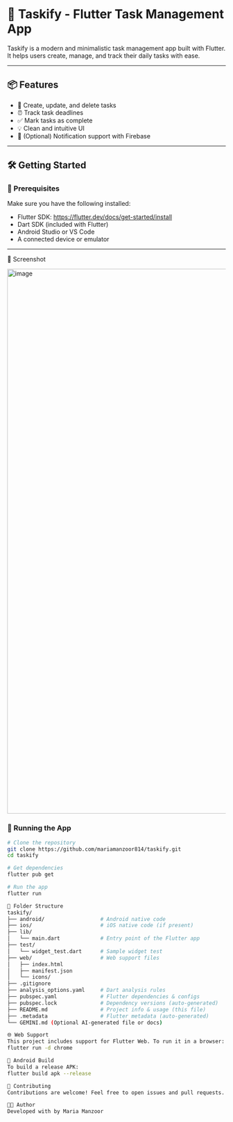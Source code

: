 # 🚀 Taskify - Flutter Task Management App

Taskify is a modern and minimalistic task management app built with Flutter. It helps users create, manage, and track their daily tasks with ease.

---

## 📦 Features

- 📝 Create, update, and delete tasks
- ⏰ Track task deadlines
- ✅ Mark tasks as complete
- 💡 Clean and intuitive UI
- 🔔 (Optional) Notification support with Firebase

---

## 🛠️ Getting Started

### 🔧 Prerequisites

Make sure you have the following installed:

- Flutter SDK: https://flutter.dev/docs/get-started/install
- Dart SDK (included with Flutter)
- Android Studio or VS Code
- A connected device or emulator

---

📸 Screenshot

<img width="717" height="1253" alt="image" src="https://github.com/user-attachments/assets/fb742fb6-a725-42bc-878c-815a0fc01bcd" />

### 🚀 Running the App

```bash
# Clone the repository
git clone https://github.com/mariamanzoor814/taskify.git
cd taskify

# Get dependencies
flutter pub get

# Run the app
flutter run

🧪 Folder Structure
taskify/
├── android/                  # Android native code
├── ios/                      # iOS native code (if present)
├── lib/
│   └── main.dart             # Entry point of the Flutter app
├── test/
│   └── widget_test.dart      # Sample widget test
├── web/                      # Web support files
│   ├── index.html
│   ├── manifest.json
│   └── icons/
├── .gitignore
├── analysis_options.yaml     # Dart analysis rules
├── pubspec.yaml              # Flutter dependencies & configs
├── pubspec.lock              # Dependency versions (auto-generated)
├── README.md                 # Project info & usage (this file)
├── .metadata                 # Flutter metadata (auto-generated)
└── GEMINI.md (Optional AI-generated file or docs)

🌐 Web Support
This project includes support for Flutter Web. To run it in a browser:
flutter run -d chrome

📱 Android Build
To build a release APK:
flutter build apk --release

🤝 Contributing
Contributions are welcome! Feel free to open issues and pull requests.

👩‍💻 Author
Developed with by Maria Manzoor
